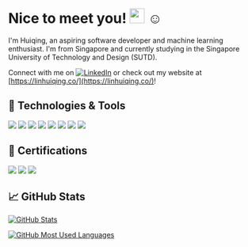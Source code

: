 # Nice to meet you! <img src="https://i.imgur.com/17Juq5X.gif" alt="wave" width="30"/> :relaxed:

I'm Huiqing, an aspiring software developer and machine learning enthusiast. I'm from Singapore and currently studying in the Singapore University of Technology and Design (SUTD).

Connect with me on [![LinkedIn](https://i.imgur.com/tgcVcyA.png)](https://sg.linkedin.com/in/linhuiqing) or check out my website at [https://linhuiqing.co/](https://linhuiqing.co/)!

## 🔧 Technologies & Tools

![](https://img.shields.io/badge/OS-Ubuntu-informational?style=flat-square)
![](https://img.shields.io/badge/Language-Python-informational?style=flat-square) ![](https://img.shields.io/badge/Framework-PyTorch-green?style=flat-square) ![](https://img.shields.io/badge/Framework-ScikitLearn-green?style=flat-square) ![](https://img.shields.io/badge/Framework-Flask-green?style=flat-square)
![](https://img.shields.io/badge/Language-Javascript-informational?style=flat-square) ![](https://img.shields.io/badge/Framework-Vue-green?style=flat-square) ![](https://img.shields.io/badge/Framework-ReactNative-green?style=flat-square)

## 📜 Certifications

[![](https://img.shields.io/badge/GoogleCloudPlatform-AssociateCloudEngineer-informational?style=flat-square&logo=google-cloud&logoColor=white)](https://www.credential.net/210c25f9-55d5-4750-baf3-16731974991f)
[![](https://img.shields.io/badge/AI-DeepLearningSpecialization-informational?style=flat-square)](https://www.coursera.org/account/accomplishments/specialization/certificate/VBP63N76EMY7) [![](https://img.shields.io/badge/AI-MachineLearning-informational?style=flat-square)](https://www.coursera.org/account/accomplishments/verify/CU4FT5FTJ7LG)

## &#x1f4c8; GitHub Stats

[![GitHub Stats](https://github-readme-stats.vercel.app/api?username=LinHuiqing&show_icons=true&theme=gotham)](https://github.com/LinHuiqing)

[![GitHub Most Used Languages](https://github-readme-stats.vercel.app/api/top-langs/?username=LinHuiqing&show_icons=true&theme=gotham)](https://github.com/LinHuiqing)
